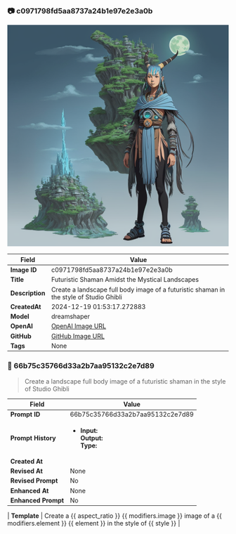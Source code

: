 

### 📷 c0971798fd5aa8737a24b1e97e2e3a0b 


![data.id](./c0971798fd5aa8737a24b1e97e2e3a0b.jpg)


| Field          | Value                                                                                                                     |
|----------------|---------------------------------------------------------------------------------------------------------------------------|
| **Image ID**             | c0971798fd5aa8737a24b1e97e2e3a0b                                                                                                             |
| **Title**           | Futuristic Shaman Amidst the Mystical Landscapes                                                                                                       |
| **Description**           | Create a landscape full body image of a futuristic shaman in the style of Studio Ghibli                                                                                                       |
| **CreatedAt**        | 2024-12-19 01:53:17.272883                                                                                                        |
| **Model**        | dreamshaper                                                                                                        |
| **OpenAI**         | [OpenAI Image URL](http://192.168.1.85:8081/generated-images/b641761605488.png)                                                                                |
| **GitHub**         | [GitHub Image URL](https://raw.githubusercontent.com/Caneta-Silva/weeb/refs/heads/main/images/c0971798fd5aa8737a24b1e97e2e3a0b/c0971798fd5aa8737a24b1e97e2e3a0b.jpg)                                                                                |
| **Tags**       | None                                                                                                                   |

### 📜 66b75c35766d33a2b7aa95132c2e7d89

> Create a landscape full body image of a futuristic shaman in the style of Studio Ghibli

| Field          | Value                                                                                                                                                                      |
|----------------|----------------------------------------------------------------------------------------------------------------------------------------------------------------------------|
| **Prompt ID**  | 66b75c35766d33a2b7aa95132c2e7d89                                                                                                                                                            |
| **Prompt History** | <ul><li>**Input:**  <br> **Output:**  <br> **Type:** </li></ul> |
| **Created At** |                                                                                                                                                    |
| **Revised At** | None                                                                                                                                                   |
| **Revised Prompt** | No                                                                                                                                                                      |
| **Enhanced At** | None                                                                                                                                                  |
| **Enhanced Prompt** | No                                                                                                                                                                    |

| **Template**   | Create a {{ aspect_ratio }} {{ modifiers.image }} image of a {{ modifiers.element }} {{ element }} in the style of {{ style }}                                                                                                                                           |


